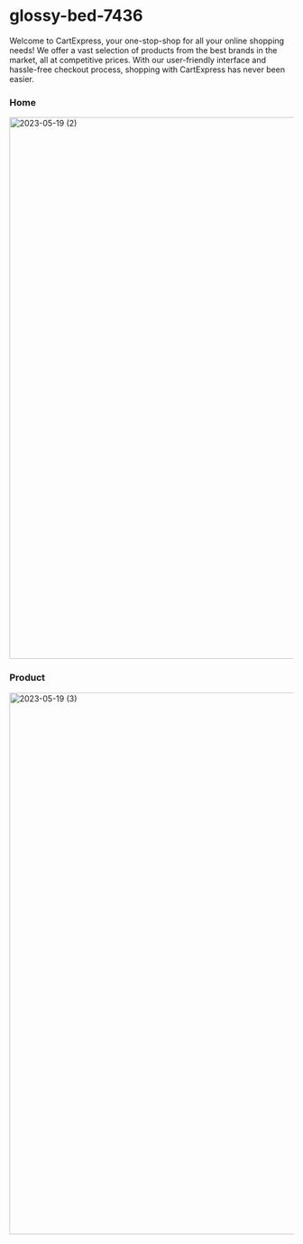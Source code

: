 # glossy-bed-7436
Welcome to CartExpress, your one-stop-shop for all your online shopping needs! We offer a vast selection of products from the best brands in the market, all at competitive prices. With our user-friendly interface and hassle-free checkout process, shopping with CartExpress has never been easier.


### Home

<img width="960" alt="2023-05-19 (2)" src="https://github.com/bisht1418/CartExpress/assets/112753461/5691e74e-064f-461e-87d9-eb4ea3ccda5e">



### Product


<img width="960" alt="2023-05-19 (3)" src="https://github.com/bisht1418/CartExpress/assets/112753461/b3833161-2e70-40ad-83bd-a805265cd0d7">
